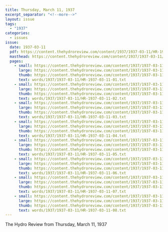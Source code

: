 ```yaml
---
title: Thursday, March 11, 1937
excerpt_separator: "<!--more-->"
layout: issue
tags:
  - "1937"
categories:
  - issues
issue:
  date: 1937-03-11
  pdf: https://content.thehydroreview.com/content/1937/1937-03-11/HR-1937-03-11.pdf
  masthead: https://content.thehydroreview.com/content/1937/1937-03-11/masthead/HR-1937-03-11.jpg
  pages:
    - small: https://content.thehydroreview.com/content/1937/1937-03-11/small/HR-1937-03-11-01.jpg
      large: https://content.thehydroreview.com/content/1937/1937-03-11/large/HR-1937-03-11-01.jpg
      thumb: https://content.thehydroreview.com/content/1937/1937-03-11/thumbnails/HR-1937-03-11-01.jpg
      text: words/1937/1937-03-11/HR-1937-03-11-01.txt
    - small: https://content.thehydroreview.com/content/1937/1937-03-11/small/HR-1937-03-11-02.jpg
      large: https://content.thehydroreview.com/content/1937/1937-03-11/large/HR-1937-03-11-02.jpg
      thumb: https://content.thehydroreview.com/content/1937/1937-03-11/thumbnails/HR-1937-03-11-02.jpg
      text: words/1937/1937-03-11/HR-1937-03-11-02.txt
    - small: https://content.thehydroreview.com/content/1937/1937-03-11/small/HR-1937-03-11-03.jpg
      large: https://content.thehydroreview.com/content/1937/1937-03-11/large/HR-1937-03-11-03.jpg
      thumb: https://content.thehydroreview.com/content/1937/1937-03-11/thumbnails/HR-1937-03-11-03.jpg
      text: words/1937/1937-03-11/HR-1937-03-11-03.txt
    - small: https://content.thehydroreview.com/content/1937/1937-03-11/small/HR-1937-03-11-04.jpg
      large: https://content.thehydroreview.com/content/1937/1937-03-11/large/HR-1937-03-11-04.jpg
      thumb: https://content.thehydroreview.com/content/1937/1937-03-11/thumbnails/HR-1937-03-11-04.jpg
      text: words/1937/1937-03-11/HR-1937-03-11-04.txt
    - small: https://content.thehydroreview.com/content/1937/1937-03-11/small/HR-1937-03-11-05.jpg
      large: https://content.thehydroreview.com/content/1937/1937-03-11/large/HR-1937-03-11-05.jpg
      thumb: https://content.thehydroreview.com/content/1937/1937-03-11/thumbnails/HR-1937-03-11-05.jpg
      text: words/1937/1937-03-11/HR-1937-03-11-05.txt
    - small: https://content.thehydroreview.com/content/1937/1937-03-11/small/HR-1937-03-11-06.jpg
      large: https://content.thehydroreview.com/content/1937/1937-03-11/large/HR-1937-03-11-06.jpg
      thumb: https://content.thehydroreview.com/content/1937/1937-03-11/thumbnails/HR-1937-03-11-06.jpg
      text: words/1937/1937-03-11/HR-1937-03-11-06.txt
    - small: https://content.thehydroreview.com/content/1937/1937-03-11/small/HR-1937-03-11-07.jpg
      large: https://content.thehydroreview.com/content/1937/1937-03-11/large/HR-1937-03-11-07.jpg
      thumb: https://content.thehydroreview.com/content/1937/1937-03-11/thumbnails/HR-1937-03-11-07.jpg
      text: words/1937/1937-03-11/HR-1937-03-11-07.txt
    - small: https://content.thehydroreview.com/content/1937/1937-03-11/small/HR-1937-03-11-08.jpg
      large: https://content.thehydroreview.com/content/1937/1937-03-11/large/HR-1937-03-11-08.jpg
      thumb: https://content.thehydroreview.com/content/1937/1937-03-11/thumbnails/HR-1937-03-11-08.jpg
      text: words/1937/1937-03-11/HR-1937-03-11-08.txt
---
```


The Hydro Review from Thursday, March 11, 1937

<!--more-->

